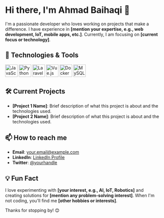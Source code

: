 # Hi there, I'm Ahmad Baihaqi 👋

I'm a passionate developer who loves working on projects that make a difference. I have experience in **[mention your expertise, e.g., web development, IoT, mobile apps, etc.]**. Currently, I am focusing on **[current focus or technology]**.

## 🚀 Technologies & Tools

<p align="left">
  <img src="https://cdn.jsdelivr.net/gh/devicons/devicon/icons/javascript/javascript-original.svg" alt="JavaScript" width="40" height="40"/>
  <img src="https://cdn.jsdelivr.net/gh/devicons/devicon/icons/python/python-original.svg" alt="Python" width="40" height="40"/>
  <img src="https://cdn.jsdelivr.net/gh/devicons/devicon/icons/laravel/laravel-plain.svg" alt="Laravel" width="40" height="40"/>
  <img src="https://cdn.jsdelivr.net/gh/devicons/devicon/icons/vuejs/vuejs-original.svg" alt="Vue.js" width="40" height="40"/>
  <img src="https://cdn.jsdelivr.net/gh/devicons/devicon/icons/docker/docker-original.svg" alt="Docker" width="40" height="40"/>
  <img src="https://cdn.jsdelivr.net/gh/devicons/devicon/icons/mysql/mysql-original.svg" alt="MySQL" width="40" height="40"/>
</p>

## 🛠 Current Projects
- **[Project 1 Name]**: Brief description of what this project is about and the technologies used.
- **[Project 2 Name]**: Brief description of what this project is about and the technologies used.

## 📫 How to reach me
- **Email**: your.email@example.com
- **LinkedIn**: [LinkedIn Profile](https://linkedin.com/in/your-profile)
- **Twitter**: [@yourhandle](https://twitter.com/yourhandle)

## 💡 Fun Fact
I love experimenting with **[your interest, e.g., AI, IoT, Robotics]** and creating solutions for **[mention any problem-solving interest]**. When I'm not coding, you'll find me **[other hobbies or interests]**.

Thanks for stopping by! 😊
